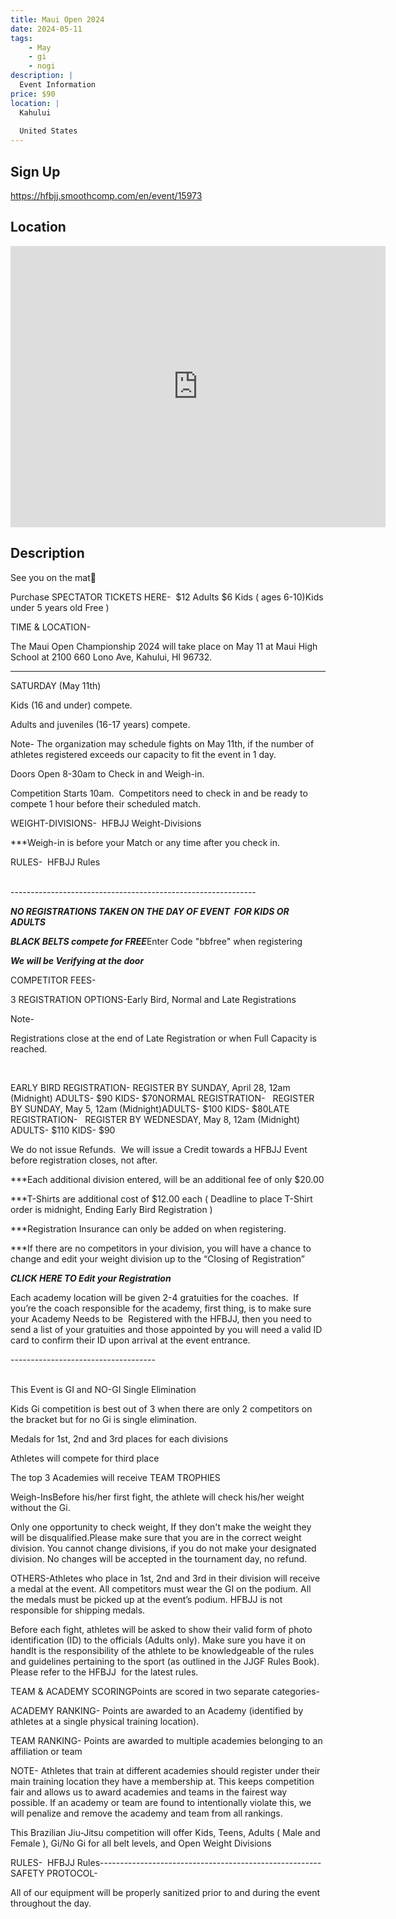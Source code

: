 ```yaml
---
title: Maui Open 2024
date: 2024-05-11
tags:
    - May
    - gi 
    - nogi 
description: |
  Event Information
price: $90
location: |
  Kahului
  
  United States
---
```

## Sign Up
https://hfbjj.smoothcomp.com/en/event/15973

## Location
<iframe src="https://www.google.com/maps/embed?pb=!1m18!1m12!1m3!1d12345.6789!2d-156.4738930!3d20.8749680!2m3!1f0!2f0!3f0!3m2!1i1024!2i768!4f13.1!3m3!1m2!1s0x0%3A0x0!2z20.8749680!5e0!3m2!1sen!2sus!4v1234567890" width="600" height="450" style="border:0;" allowfullscreen="" loading="lazy"></iframe>

## Description
See you on the mat👊


Purchase SPECTATOR TICKETS HERE-  $12 Adults $6 Kids ( ages 6-10)Kids under 5 years old Free )


TIME & LOCATION-


The Maui Open Championship 2024 will take place on May 11 at Maui High School at 2100 660 Lono Ave, Kahului, HI 96732.


-------------------------------------------------------------


SATURDAY (May 11th)


Kids (16 and under) compete.


Adults and juveniles (16-17 years) compete.


Note- The organization may schedule fights on May 11th, if the number of athletes registered exceeds our capacity to fit the event in 1 day.


Doors Open 8-30am to Check in and Weigh-in. 


Competition Starts 10am.  Competitors need to check in and be ready to compete 1 hour before their scheduled match.


WEIGHT-DIVISIONS-  HFBJJ Weight-Divisions


***Weigh-in is before your Match or any time after you check in.


RULES-  HFBJJ Rules                                                                                                      


-------------------------------------------------------------   


***NO REGISTRATIONS TAKEN ON THE DAY OF EVENT  FOR KIDS OR ADULTS***


***BLACK BELTS compete for FREE***Enter Code "bbfree" when registering


***We will be Verifying at the door***


COMPETITOR FEES-


3 REGISTRATION OPTIONS-Early Bird, Normal and Late Registrations


Note-  


Registrations close at the end of Late Registration or when Full Capacity is reached.    


 


EARLY BIRD REGISTRATION- REGISTER BY SUNDAY, April 28, 12am (Midnight) ADULTS- $90 KIDS- $70NORMAL REGISTRATION-   REGISTER BY SUNDAY, May 5, 12am (Midnight)ADULTS- $100 KIDS- $80LATE REGISTRATION-   REGISTER BY WEDNESDAY, May 8, 12am (Midnight) ADULTS- $110 KIDS- $90


We do not issue Refunds.  We will issue a Credit towards a HFBJJ Event before registration closes, not after.


***Each additional division entered, will be an additional fee of only $20.00


***T-Shirts are additional cost of $12.00 each ( Deadline to place T-Shirt order is midnight, Ending Early Bird Registration )


***Registration Insurance can only be added on when registering.


***If there are no competitors in your division, you will have a chance to change and edit your weight division up to the “Closing of Registration”


***CLICK HERE TO Edit your Registration***


Each academy location will be given 2-4 gratuities for the coaches.  If you’re the coach responsible for the academy, first thing, is to make sure your Academy Needs to be  Registered with the HFBJJ, then you need to send a list of your gratuities and those appointed by you will need a valid ID card to confirm their ID upon arrival at the event entrance.


------------------------------------                                                                                                 


This Event is GI and NO-GI Single Elimination


Kids Gi competition is best out of 3 when there are only 2 competitors on the bracket but for no Gi is single elimination.


Medals for 1st, 2nd and 3rd places for each divisions


Athletes will compete for third place


The top 3 Academies will receive TEAM TROPHIES


Weigh-InsBefore his/her first fight, the athlete will check his/her weight without the Gi.


Only one opportunity to check weight, If they don't make the weight they will be disqualified.Please make sure that you are in the correct weight division. You cannot change divisions, if you do not make your designated division. No changes will be accepted in the tournament day, no refund.


OTHERS-Athletes who place in 1st, 2nd and 3rd in their division will receive a medal at the event. All competitors must wear the GI on the podium. All the medals must be picked up at the event’s podium. HFBJJ is not responsible for shipping medals.


Before each fight, athletes will be asked to show their valid form of photo identification (ID) to the officials (Adults only). Make sure you have it on handIt is the responsibility of the athlete to be knowledgeable of the rules and guidelines pertaining to the sport (as outlined in the JJGF Rules Book). Please refer to the HFBJJ  for the latest rules.  


TEAM & ACADEMY SCORINGPoints are scored in two separate categories-


ACADEMY RANKING- Points are awarded to an Academy (identified by athletes at a single physical training location).


TEAM RANKING- Points are awarded to multiple academies belonging to an affiliation or team


NOTE- Athletes that train at different academies should register under their main training location they have a membership at. This keeps competition fair and allows us to award academies and teams in the fairest way possible. If an academy or team are found to intentionally violate this, we will penalize and remove the academy and team from all rankings.


This Brazilian Jiu-Jitsu competition will offer Kids, Teens, Adults ( Male and Female ), Gi/No Gi for all belt levels, and Open Weight Divisions


RULES-  HFBJJ Rules-------------------------------------------------------SAFETY PROTOCOL- 


All of our equipment will be properly sanitized prior to and during the event throughout the day.